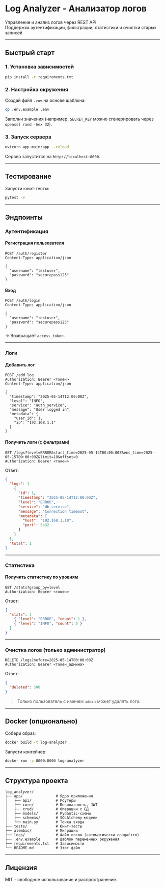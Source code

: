 # Log Analyzer - Анализатор логов

Управление и анализ логов через REST API.  
Поддержка аутентификации, фильтрации, статистики и очистки старых записей.

---

## Быстрый старт

### 1. Установка зависимостей
```bash
pip install -r requirements.txt
````

### 2. Настройка окружения

Создай файл `.env` на основе шаблона:

```bash
cp .env.example .env
```

Заполни значения (например, `SECRET_KEY` можно сгенерировать через `openssl rand -hex 32`).

### 3. Запуск сервера

```bash
uvicorn app.main:app --reload
```

Сервер запустится на `http://localhost:8000`.

---

## Тестирование

Запусти юнит-тесты:

```bash
pytest -v
```

---

## Эндпоинты

### Аутентификация

#### Регистрация пользователя

```http
POST /auth/register
Content-Type: application/json

{
  "username": "testuser",
  "password": "securepass123"
}
```

#### Вход

```http
POST /auth/login
Content-Type: application/json

{
  "username": "testuser",
  "password": "securepass123"
}
```

→ Возвращает `access_token`.

---

### Логи

#### Добавить лог

```http
POST /add_log
Authorization: Bearer <токен>
Content-Type: application/json

{
  "timestamp": "2025-05-14T12:00:00Z",
  "level": "INFO",
  "service": "auth_service",
  "message": "User logged in",
  "metadata": {
    "user_id": 1,
    "ip": "192.168.1.1"
  }
}
```

#### Получить логи (с фильтрами)

```http
GET /logs?level=ERROR&start_time=2025-05-14T00:00:00Z&end_time=2025-05-15T00:00:00Z&limit=10&offset=0
Authorization: Bearer <токен>
```

Ответ:

```json
{
  "logs": [
    {
      "id": 1,
      "timestamp": "2025-05-14T12:00:00Z",
      "level": "ERROR",
      "service": "db_service",
      "message": "Connection timeout",
      "metadata": {
        "host": "192.168.1.10",
        "port": 5432
      }
    }
  ],
  "total": 1
}
```

---

### Статистика

#### Получить статистику по уровням

```http
GET /stats?group_by=level
Authorization: Bearer <токен>
```

Ответ:

```json
{
  "stats": [
    { "level": "ERROR", "count": 1 },
    { "level": "INFO", "count": 5 }
  ]
}
```

---

### Очистка логов (только администратор)

```http
DELETE /logs?before=2025-05-14T00:00:00Z
Authorization: Bearer <токен_админа>
```

Ответ:

```json
{
  "deleted": 500
}
```

> Только пользователь с именем `admin` может удалять логи.

---

## Docker (опционально)

Собери образ:

```bash
docker build -t log-analyzer .
```

Запусти контейнер:

```bash
docker run -p 8000:8000 log-analyzer
```

---

## Структура проекта

```
log_analyzer/
├── app/               # Ядро приложения
│   ├── api/           # Роутеры
│   ├── core/          # Безопасность, JWT
│   ├── crud/          # Операции с БД
│   ├── models/        # Pydantic-схемы
│   ├── schemas/       # SQLAlchemy-модели
│   └── main.py        # Точка входа
├── tests/             # Юнит-тесты
├── alembic/           # Миграции
├── logs/              # Файл логов (автоматически создаётся)
├── .env.example       # Шаблон переменных окружения
├── requirements.txt   # Зависимости
└── README.md          # Этот файл
```

---

## Лицензия

MIT - свободное использование и распространение.

